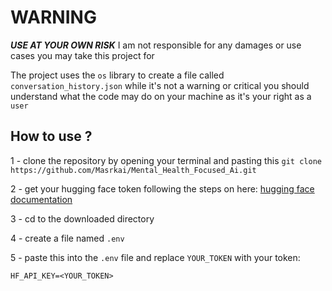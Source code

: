 # WARNING

***USE AT YOUR OWN RISK***
I am not responsible for any damages or use cases you may take this project for

The project uses the `os` library to create a file called `conversation_history.json` while it's not a warning or critical you should understand what the code may do on your machine as it's your right as a `user`

## How to use ?
1 - clone the repository by opening your terminal and pasting this
`git clone https://github.com/Masrkai/Mental_Health_Focused_Ai.git`

2 - get your hugging face token following the steps on here: [hugging face documentation](https://huggingface.co/docs/hub/en/security-tokens)

3 - cd to the downloaded directory

4 - create a file named `.env`

5 - paste this into the `.env` file and replace `YOUR_TOKEN` with your token:
```
HF_API_KEY=<YOUR_TOKEN>
```